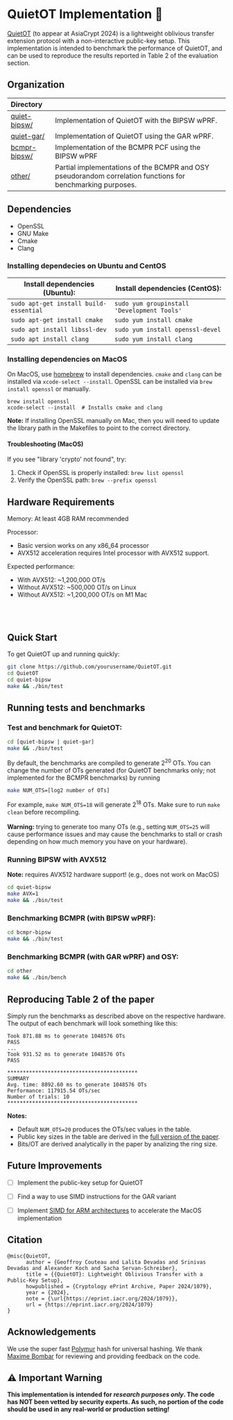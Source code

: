 # QuietOT Implementation 🤫

[QuietOT](https://eprint.iacr.org/2024/1079.pdf) (to appear at AsiaCrypt 2024) is a lightweight oblivious transfer extension protocol with a non-interactive public-key setup.
This implementation is intended to benchmark the performance of QuietOT, and can be used to reproduce the results reported in Table 2 of the evaluation section. 


## Organization

| **Directory**                    |                                                                |
| :------------------------------- | :------------------------------------------------------------- |
| [quiet-bipsw/](quiet-bipsw/)     | Implementation of QuietOT with the BIPSW wPRF.                 |
| [quiet-gar/](quiet-gar/)         | Implementation of QuietOT using the GAR wPRF.                  |
| [bcmpr-bipsw/](bcmpr-bipsw/)     | Implementation of the BCMPR PCF using the BIPSW wPRF           |
| [other/](other/)                 | Partial implementations of the BCMPR and OSY pseudorandom correlation functions for benchmarking purposes. |

## Dependencies

- OpenSSL
- GNU Make
- Cmake
- Clang

### Installing dependecies on Ubuntu and CentOS
| Install dependencies (Ubuntu):         | Install dependencies (CentOS):              |
| -------------------------------------- | ------------------------------------------- |
| `sudo apt-get install build-essential` | `sudo yum groupinstall 'Development Tools'` |
| `sudo apt-get install cmake`           | `sudo yum install cmake`                    |
| `sudo apt install libssl-dev`          | `sudo yum install openssl-devel`            |
| `sudo apt install clang`               | `sudo yum install clang`                    |

### Installing dependencies on MacOS
On MacOS, use [homebrew](https://brew.sh/) to install dependencies.
`cmake` and `clang` can be installed via `xcode-select --install`.
OpenSSL can be installed via `brew install openssl` or manually.
```
brew install openssl
xcode-select --install  # Installs cmake and clang
```
<b>Note:</b> If installing OpenSSL manually on Mac, then you will need to update the library path in the Makefiles to point to the correct directory. 

#### Troubleshooting (MacOS)
If you see "library 'crypto' not found", try:
1. Check if OpenSSL is properly installed: `brew list openssl`
2. Verify the OpenSSL path: `brew --prefix openssl`

## Hardware Requirements
Memory: At least 4GB RAM recommended

Processor: 
  - Basic version works on any x86_64 processor
  - AVX512 acceleration requires Intel processor with AVX512 support.

Expected performance:
- With AVX512: ~1,200,000 OT/s
- Without AVX512: ~500,000 OT/s on Linux
- Without AVX512: ~1,200,000 OT/s on M1 Mac
      
<br><br>

## Quick Start

To get QuietOT up and running quickly:

```bash
git clone https://github.com/yourusername/QuietOT.git
cd QuietOT
cd quiet-bipsw
make && ./bin/test
```

## Running tests and benchmarks

### Test and benchmark for QuietOT:

```bash
cd [quiet-bipsw | quiet-gar]
make && ./bin/test 
```

By default, the benchmarks are compiled to generate $2^{20}$ OTs.
You can change the number of OTs generated (for QuietOT benchmarks only; not implemented for the BCMPR benchmarks) by running
```bash
make NUM_OTS=[log2 number of OTs]
```
For example, `make NUM_OTS=18` will generate $2^{18}$ OTs. 
Make sure to run `make clean` before recompiling. 
<br><br>
<b>Warning:</b> trying to generate too many OTs (e.g., setting `NUM_OTS=25` will cause performance issues and may cause the benchmarks to stall or crash depending on how much memory you have on your hardware). 

### Running BIPSW with AVX512 

<b>Note:</b> requires AVX512 hardware support! (e.g., does not work on MacOS)
```bash
cd quiet-bipsw
make AVX=1 
make && ./bin/test 
```

### Benchmarking BCMPR (with BIPSW wPRF):

```bash
cd bcmpr-bipsw
make && ./bin/test
```

### Benchmarking BCMPR (with GAR wPRF) and OSY:

```bash
cd other
make && ./bin/bench
```

## Reproducing Table 2 of the paper
Simply run the benchmarks as described above on the respective hardware.
The output of each benchmark will look something like this: 
```
Took 871.88 ms to generate 1048576 OTs
PASS
...
Took 931.52 ms to generate 1048576 OTs
PASS

******************************************
SUMMARY
Avg. time: 8892.60 ms to generate 1048576 OTs
Performance: 117915.54 OTs/sec
Number of trials: 10
******************************************
```

<b>Notes:</b> 
- Default `NUM_OTS=20` produces the OTs/sec values in the table. 
- Public key sizes in the table are derived in the [full version of the paper](https://eprint.iacr.org/2024/1079.pdf).
- Bits/OT are derived analytically in the paper by analizing the ring size.
  
## Future Improvements

- [ ] Implement the public-key setup for QuietOT 
- [ ] Find a way to use SIMD instructions for the GAR variant
- [ ] Implement [SIMD for ARM architectures](https://developer.arm.com/Architectures/Neon) to accelerate the MacOS implementation


## Citation
```
@misc{QuietOT,
      author = {Geoffroy Couteau and Lalita Devadas and Srinivas Devadas and Alexander Koch and Sacha Servan-Schreiber},
      title = {{QuietOT}: Lightweight Oblivious Transfer with a Public-Key Setup},
      howpublished = {Cryptology ePrint Archive, Paper 2024/1079},
      year = {2024},
      note = {\url{https://eprint.iacr.org/2024/1079}},
      url = {https://eprint.iacr.org/2024/1079}
}
```


## Acknowledgements
We use the super fast [Polymur](https://github.com/orlp/polymur-hash) hash for universal hashing. 
We thank [Maxime Bombar](https://github.com/mbombar) for reviewing and providing feedback on the code. 

## ⚠️ Important Warning

**This implementation is intended for _research purposes only_. The code has NOT been vetted by security experts.
As such, no portion of the code should be used in any real-world or production setting!**
